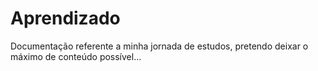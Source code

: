 # Aprendizado

Documentação referente a minha jornada de estudos, pretendo deixar o máximo de conteúdo possível...

